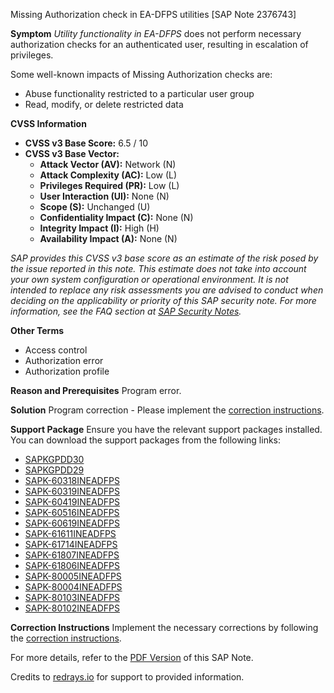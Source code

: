 Missing Authorization check in EA-DFPS utilities [SAP Note 2376743]

**Symptom**
*Utility functionality in EA-DFPS* does not perform necessary authorization checks for an authenticated user, resulting in escalation of privileges.

Some well-known impacts of Missing Authorization checks are:
- Abuse functionality restricted to a particular user group
- Read, modify, or delete restricted data

**CVSS Information**
- **CVSS v3 Base Score:** 6.5 / 10
- **CVSS v3 Base Vector:**
  - **Attack Vector (AV):** Network (N)
  - **Attack Complexity (AC):** Low (L)
  - **Privileges Required (PR):** Low (L)
  - **User Interaction (UI):** None (N)
  - **Scope (S):** Unchanged (U)
  - **Confidentiality Impact (C):** None (N)
  - **Integrity Impact (I):** High (H)
  - **Availability Impact (A):** None (N)

*SAP provides this CVSS v3 base score as an estimate of the risk posed by the issue reported in this note. This estimate does not take into account your own system configuration or operational environment. It is not intended to replace any risk assessments you are advised to conduct when deciding on the applicability or priority of this SAP security note. For more information, see the FAQ section at [SAP Security Notes](https://support.sap.com/securitynotes).*

**Other Terms**
- Access control
- Authorization error
- Authorization profile

**Reason and Prerequisites**
Program error.

**Solution**
Program correction - Please implement the [correction instructions](https://me.sap.com/corrins/0002376743/485).

**Support Package**
Ensure you have the relevant support packages installed. You can download the support packages from the following links:
- [SAPKGPDD30](https://me.sap.com/supportpackage/SAPKGPDD30)
- [SAPKGPDD29](https://me.sap.com/supportpackage/SAPKGPDD29)
- [SAPK-60318INEADFPS](https://me.sap.com/supportpackage/SAPK-60318INEADFPS)
- [SAPK-60319INEADFPS](https://me.sap.com/supportpackage/SAPK-60319INEADFPS)
- [SAPK-60419INEADFPS](https://me.sap.com/supportpackage/SAPK-60419INEADFPS)
- [SAPK-60516INEADFPS](https://me.sap.com/supportpackage/SAPK-60516INEADFPS)
- [SAPK-60619INEADFPS](https://me.sap.com/supportpackage/SAPK-60619INEADFPS)
- [SAPK-61611INEADFPS](https://me.sap.com/supportpackage/SAPK-61611INEADFPS)
- [SAPK-61714INEADFPS](https://me.sap.com/supportpackage/SAPK-61714INEADFPS)
- [SAPK-61807INEADFPS](https://me.sap.com/supportpackage/SAPK-61807INEADFPS)
- [SAPK-61806INEADFPS](https://me.sap.com/supportpackage/SAPK-61806INEADFPS)
- [SAPK-80005INEADFPS](https://me.sap.com/supportpackage/SAPK-80005INEADFPS)
- [SAPK-80004INEADFPS](https://me.sap.com/supportpackage/SAPK-80004INEADFPS)
- [SAPK-80103INEADFPS](https://me.sap.com/supportpackage/SAPK-80103INEADFPS)
- [SAPK-80102INEADFPS](https://me.sap.com/supportpackage/SAPK-80102INEADFPS)

**Correction Instructions**
Implement the necessary corrections by following the [correction instructions](https://me.sap.com/corrins/0002376743/485).

For more details, refer to the [PDF Version](https://userapps.support.sap.com/sap/support/sfm/notes/print/0002376743?language=en-US&token=71963E6016F389414D8B3C1C2D62110D) of this SAP Note.

Credits to [redrays.io](https://redrays.io) for support to provided information.